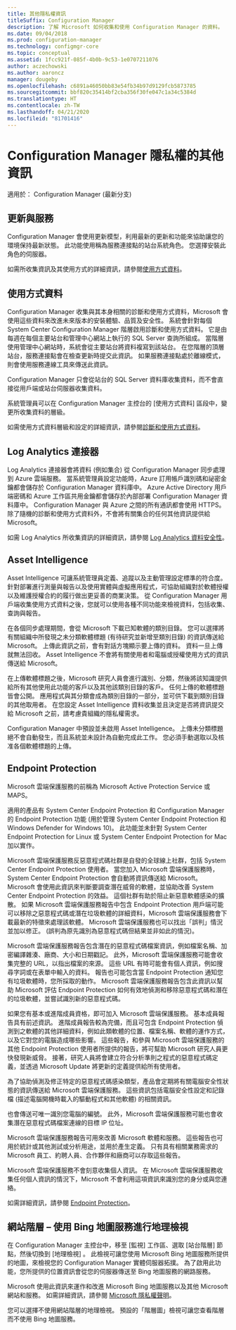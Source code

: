 ```yaml
---
title: 其他隱私權資訊
titleSuffix: Configuration Manager
description: 了解 Microsoft 如何收集和使用 Configuration Manager 的資料。
ms.date: 09/04/2018
ms.prod: configuration-manager
ms.technology: configmgr-core
ms.topic: conceptual
ms.assetid: 1fcc921f-085f-4b0b-9c53-1e0707211076
author: aczechowski
ms.author: aaroncz
manager: dougeby
ms.openlocfilehash: c6891a46050bb83e54fb34b97d9129fcb5873785
ms.sourcegitcommit: bbf820c35414bf2cba356f30fe047c1a34c5384d
ms.translationtype: HT
ms.contentlocale: zh-TW
ms.lasthandoff: 04/21/2020
ms.locfileid: "81701416"
---
```

# <a name="additional-information-about-privacy-for-configuration-manager"></a>Configuration Manager 隱私權的其他資訊

適用於：  Configuration Manager (最新分支)


## <a name="updates-and-servicing"></a>更新與服務

Configuration Manager 會使用更新模型，利用最新的更新和功能來協助讓您的環境保持最新狀態。 此功能使用稱為服務連接點的站台系統角色。 您選擇安裝此角色的伺服器。 

如需所收集資訊及其使用方式的詳細資訊，請參閱[使用方式資料](#usage-data)。



## <a name="usage-data"></a>使用方式資料

Configuration Manager 收集與其本身相關的診斷和使用方式資料，Microsoft 會使用這些資料來改進未來版本的安裝體驗、品質及安全性。
系統會針對每個 System Center Configuration Manager 階層啟用診斷和使用方式資料。 它是由每週在每個主要站台和管理中心網站上執行的 SQL Server 查詢所組成。 當階層使用管理中心網站時，系統會從主要站台將資料複寫到該站台。 在您階層的頂層站台，服務連接點會在檢查更新時提交此資訊。 如果服務連接點處於離線模式，則會使用服務連線工具來傳送此資訊。

Configuration Manager 只會從站台的 SQL Server 資料庫收集資料，而不會直接從用戶端或站台伺服器收集資料。

系統管理員可以在 Configuration Manager 主控台的 [使用方式資料]  區段中，變更所收集資料的層級。

如需使用方式資料層級和設定的詳細資訊，請參閱[診斷和使用方式資料](../diagnostics/diagnostics-and-usage-data.md)。



## <a name="log-analytics-connector"></a>Log Analytics 連接器

Log Analytics 連接器會將資料 (例如集合) 從 Configuration Manager 同步處理到 Azure 雲端服務。 當系統管理員設定功能時，Azure 訂用帳戶識別碼和祕密金鑰都會儲存於 Configuration Manager 資料庫中。 Azure Active Directory 用戶端密碼和 Azure 工作區共用金鑰都會儲存於內部部署 Configuration Manager 資料庫中。 Configuration Manager 與 Azure 之間的所有通訊都會使用 HTTPS。 除了隨機的診斷和使用方式資料外，不會將有關集合的任何其他資訊提供給 Microsoft。 

如需 Log Analytics 所收集資訊的詳細資訊，請參閱 [Log Analytics 資料安全性](https://docs.microsoft.com/azure/log-analytics/log-analytics-data-security)。



## <a name="asset-intelligence"></a>Asset Intelligence

Asset Intelligence 可讓系統管理員定義、追蹤以及主動管理設定標準的符合度。 針對部署進行測量與報告以及使用實體與虛擬應用程式，可協助組織對於軟體授權以及維護授權合約的履行做出更妥善的商業決策。 從 Configuration Manager 用戶端收集使用方式資料之後，您就可以使用各種不同功能來檢視資料，包括收集、查詢與報告。

在各個同步處理期間，會從 Microsoft 下載已知軟體的類別目錄。 您可以選擇將有關組織中所發現之未分類軟體標題 (有待研究並新增至類別目錄) 的資訊傳送給 Microsoft。 上傳此資訊之前，會有對話方塊顯示要上傳的資料。 資料一旦上傳就無法回收。 Asset Intelligence 不會將有關使用者和電腦或授權使用方式的資訊傳送給 Microsoft。

在上傳軟體標題之後，Microsoft 研究人員會進行識別、分類，然後將該知識提供給所有其他使用此功能的客戶以及其他該類別目錄的客戶。 任何上傳的軟體標題皆會公開。 應用程式與其分類會成為類別目錄的一部分，並可供下載到類別目錄的其他取用者。 在您設定 Asset Intelligence 資料收集並且決定是否將資訊提交給 Microsoft 之前，請考慮貴組織的隱私權需求。

Configuration Manager 中預設並未啟用 Asset Intelligence。 上傳未分類標題絕不會自動發生，而且系統並未設計為自動完成此工作。 您必須手動選取以及核准各個軟體標題的上傳。



## <a name="endpoint-protection"></a>Endpoint Protection

Microsoft 雲端保護服務的前稱為 Microsoft Active Protection Service 或 MAPS。

適用的產品有 System Center Endpoint Protection 和 Configuration Manager 的 Endpoint Protection 功能 (用於管理 System Center Endpoint Protection 和 Windows Defender for Windows 10)。 此功能並未針對 System Center Endpoint Protection for Linux 或 System Center Endpoint Protection for Mac 加以實作。

Microsoft 雲端保護服務反惡意程式碼社群是自發的全球線上社群，包括 System Center Endpoint Protection 使用者。 當您加入 Microsoft 雲端保護服務時，System Center Endpoint Protection 會自動將資訊傳送給 Microsoft。 Microsoft 會使用此資訊來判斷要調查潛在威脅的軟體，並協助改善 System Center Endpoint Protection 的效益。 這個社群有助於阻止新惡意軟體感染的擴散。 如果 Microsoft 雲端保護服務報告中包含 Endpoint Protection 用戶端可能可以移除之惡意程式碼或潛在垃圾軟體的詳細資料，Microsoft 雲端保護服務會下載最新的特徵來處理該軟體。 Microsoft 雲端保護服務也可以找出「誤判」情況並加以修正。 (誤判為原先識別為惡意程式碼但結果並非如此的情況)。 

Microsoft 雲端保護服務報告包含潛在的惡意程式碼檔案資訊，例如檔案名稱、加密編譯雜湊、廠商、大小和日期戳記。 此外，Microsoft 雲端保護服務可能會收集完整的 URL，以指出檔案的來源。 這些 URL 有時可能會有個人資訊，例如搜尋字詞或在表單中輸入的資料。 報告也可能包含當 Endpoint Protection 通知您有垃圾軟體時，您所採取的動作。 Microsoft 雲端保護服務報告包含此資訊以幫助 Microsoft 評估 Endpoint Protection 如何有效地偵測和移除惡意程式碼和潛在的垃圾軟體，並嘗試識別新的惡意程式碼。

如果您有基本或進階成員資格，即可加入 Microsoft 雲端保護服務。 基本成員報告具有前述資訊。 進階成員報告較為完備，而且可包含 Endpoint Protection 偵測到之軟體的其他詳細資料，例如此類軟體的位置、檔案名稱、軟體的運作方式，以及它對您的電腦造成哪些影響。 這些報告，和參與 Microsoft 雲端保護服務的其他 Endpoint Protection 使用者所提供的報告，將可幫助 Microsoft 研究人員更快發現新威脅。 接著，研究人員將會建立符合分析準則之程式的惡意程式碼定義，並透過 Microsoft Update 將更新的定義提供給所有使用者。

為了協助偵測及修正特定的惡意程式碼感染類型，產品會定期將有關電腦安全性狀態的資訊傳送給 Microsoft 雲端保護服務。 這些資訊包括電腦安全性設定和記錄檔 (描述電腦開機時載入的驅動程式和其他軟體) 的相關資訊。

也會傳送可唯一識別您電腦的編號。 此外，Microsoft 雲端保護服務可能也會收集潛在惡意程式碼檔案連線的目標 IP 位址。

Microsoft 雲端保護服務報告可用來改善 Microsoft 軟體和服務。 這些報告也可用於統計或其他測試或分析用途，並用於產生定義。 只有具有相關業務需求的 Microsoft 員工、約聘人員、合作夥伴和廠商可以存取這些報告。

Microsoft 雲端保護服務不會刻意收集個人資訊。 在 Microsoft 雲端保護服務收集任何個人資訊的情況下，Microsoft 不會利用這項資訊來識別您的身分或與您連絡。

如需詳細資訊，請參閱 [Endpoint Protection](../../../protect/deploy-use/endpoint-protection.md)。



## <a name="site-hierarchy--geographical-view-with-bing-maps"></a>網站階層 – 使用 Bing 地圖服務進行地理檢視

在 Configuration Manager 主控台中，移至 [監視]  工作區、選取 [站台階層]  節點，然後切換到 [地理檢視]  。 此檢視可讓您使用 Microsoft Bing 地圖服務所提供的地圖，來檢視您的 Configuration Manager 實體伺服器拓撲。 為了啟用此功能，您所提供的位置資訊會從您的伺服器傳送至 Bing 地圖服務的網路服務。

Microsoft 使用此資訊來運作和改進 Microsoft Bing 地圖服務以及其他 Microsoft 網站和服務。 如需詳細資訊，請參閱 [Microsoft 隱私權聲明](https://go.microsoft.com/fwlink/?LinkId=823548)。

您可以選擇不使用網站階層的地理檢視。 預設的「階層圖」檢視可讓您查看階層而不使用 Bing 地圖服務。
